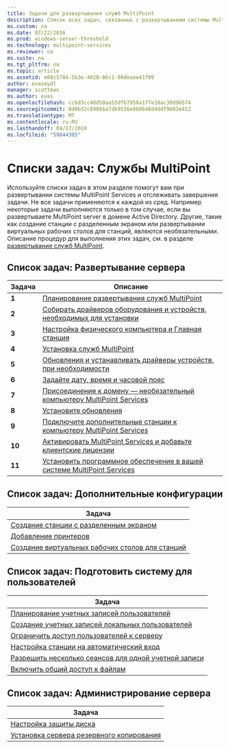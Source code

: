 ```yaml
---
title: Задачи для развертывания служб MultiPoint
description: Список всех задач, связанных с развертыванием системы MultiPoint Services, а также ссылки на инструкции
ms.custom: na
ms.date: 07/22/2016
ms.prod: windows-server-threshold
ms.technology: multipoint-services
ms.reviewer: na
ms.suite: na
ms.tgt_pltfrm: na
ms.topic: article
ms.assetid: e08c5784-5b3e-4028-86c1-96deaee41f09
author: evaseydl
manager: scottman
ms.author: evas
ms.openlocfilehash: ccbd3cc48d50aa55dfb7958a1f7e18ac30d96574
ms.sourcegitcommit: 0d0b32c8986ba7db9536e0b8648d4ddf9b03e452
ms.translationtype: MT
ms.contentlocale: ru-RU
ms.lasthandoff: 04/17/2019
ms.locfileid: "59844305"
---
```

# <a name="task-lists-multipoint-services"></a>Списки задач: Службы MultiPoint
Используйте списки задач в этом разделе помогут вам при развертывании системы MultiPoint Services и отслеживать завершения задачи. Не все задачи применяются к каждой из сред. Например некоторые задачи выполняются только в том случае, если вы развертываете MultiPoint server в домене Active Directory. Другие, такие как создание станции с разделенным экраном или развертывании виртуальных рабочих столов для станций, являются необязательными. Описание процедур для выполнения этих задач, см. в разделе [развертывание служб MultiPoint](deploying-multipoint-services.md).  
  
## <a name="task-list-deploy-the-server"></a>Список задач: Развертывание сервера  

|Задача|Описание|  
|--------|---------------|  
|**1**|[Планирование развертывания служб MultiPoint](planning-a-multipoint-services-deployment.md)|  
|**2**|[Собирать драйверов оборудования и устройств, необходимых для установки](Collect-hardware-and-device-drivers-needed-for-the-installation.md)|  
|**3**|[Настройка физического компьютера и Главная станция](Set-up-the-physical-computer-and-primary-station.md)|  
|**4**|[Установка служб MultiPoint](Install-MultiPoint-services.md)|  
|**5**|[Обновления и устанавливать драйверы устройств, при необходимости](Update-and-install-device-drivers-if-needed.md)|  
|**6**|[Задайте дату, время и часовой пояс](Set-the-date--time--and-time-zone.md)|  
|**7**|[Присоединение к домену — необязательный компьютеру MultiPoint Services](Join-the-MultiPoint-services-computer-to-a-domain--optional-.md)|  
|**8**|[Установите обновления](Install-updates.md)|  
|**9**|[Подключите дополнительные станции к компьютеру MultiPoint Services](Attach-additional-stations-to-your-MultiPoint-services-computer.md)|  
|**10**|[Активировать MultiPoint Services и добавьте клиентские лицензии](manage-client-access-licenses-with-multipoint-services.md)|  
|**11**|[Установить программное обеспечение в вашей системе MultiPoint Services](Install-software-on-your-MultiPoint-services-system.md)|  
  
## <a name="task-list-optional-configurations"></a>Список задач: Дополнительные конфигурации  
  
|Задача|  
|--------|  
|[Создание станции с разделенным экраном](Set-up-a-split-screen-station-in-MultiPoint-services.md)|  
|[Добавление принтеров](Add-printers.md)|  
|[Создание виртуальных рабочих столов для станций](Create-Windows-10-Enterprise-virtual-desktops-for-stations.md)|  
  
## <a name="task-list-prepare-your-system-for-users"></a>Список задач: Подготовить систему для пользователей  
  
|Задача|  
|--------|  
|[Планирование учетных записей пользователей](Plan-user-accounts-for-your-MultiPoint-services-environment.md)|  
|[Создание учетных записей локальных пользователей](Create-local-user-accounts.md)|  
|[Ограничить доступ пользователей к серверу](Limit-users--access-to-the-server-in-MultiPoint-services.md)|  
|[Настройка станции на автоматический вход](Configure-stations-for-automatic-logon.md)|  
|[Разрешить несколько сеансов для одной учетной записи](Allow-one-account-to-have-multiple-sessions.md)|  
|[Включить общий доступ к файлам](Enable-file-sharing-in-MultiPoint-services.md)|  
  
## <a name="task-list-server-administration"></a>Список задач: Администрирование сервера  
  
|Задача|  
|--------|  
|[Настройка защиты диска](Configure-Disk-Protection-in-MultiPoint-services.md)|  
|[Установка сервера резервного копирования](Install-Server-Backup-on-your-MultiPoint-services-computer.md)|